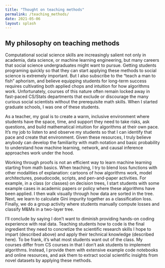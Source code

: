 ```yaml
---
title: "Thought on teaching methods"
permalink: /teaching_methods/
date: 2021-05-06
layout: splash
---
```


## My philosophy on teaching methods

Computational social science skills are increasingly salient not only in academia, data science, or machine learning engineering, but many careers that social science undergraduates might want to pursue. Getting students programing quickly so that they can start applying these methods to social science is extremely important. But I also subscribe to the “teach a man to fish” aphorism, and believe equipping students for long-term success requires cultivating both applied chops and intuition for how algorithms work. Unfortunately, courses of this nature often remain locked away in fast-paced CS/Stats departments that exclude or discourage the many curious social scientists without the prerequisite math skills. When I started graduate schools, I was one of these students.

As a teacher, my goal is to create a warm, inclusive environment where students have the space, time, and support they need to take risks, ask questions, and build mathematical intuition for algorithms at their own pace. It’s my job to listen to and observe my students so that I can identify that pace and create that environment. Given these resources, I truly believe anybody can develop the familiarity with math notation and basic probability to understand how machine learning, network, and causal inference approaches work under the hood.
            
Working through proofs is not an efficient way to learn machine learning starting from math basics. When teaching, I try to blend loss functions with other modalities of explanation: cartoons of how algorithms work, model architectures, pseudocode, scripts, and pen-and-paper activities. For example, in a class (or classes) on decision trees, I start students with some example cases in academic papers or policy where these algorithms have been applied. I then walk visually through how data are sorted in the tree. Next, we learn to calculate Gini impurity together as a classification loss. Finally, we do a group activity where students manually compute losses and classify M&Ms in a two-layer tree.

I’ll conclude by saying I don’t want to diminish providing hands-on coding experience with real data. Teaching students how to code is the final ingredient they need to concretize the scientific research skills I hope to impart (described above) and apply their technical knowledge (described here). To be frank, it’s what most students want out of the class. My courses differ from CS courses in that I don’t ask students to implement algorithms. Instead, I provide them with extensive example code notebooks and online resources, and ask them to extract social scientific insights from novel datasets by applying these methods.
